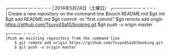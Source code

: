 ┌────── ─ ─ ─ - - -
│2014年5月24日（土曜日）
	┌────── ─ ─ ─ - - -
	│Create a new repository on the command line
		$touch README.md
		$git init
		$git add README.md
		$git commit -m "first commit"
		$git remote add origin https://github.com/Tsuyo4Sa10/booking.git
		$git push -u origin master

	┌────── ─ ─ ─ - - -
	│Push an existing repository from the command line
		$ git remote add origin https://github.com/Tsuyo4Sa10/booking.git
		$ git push -u origin master


